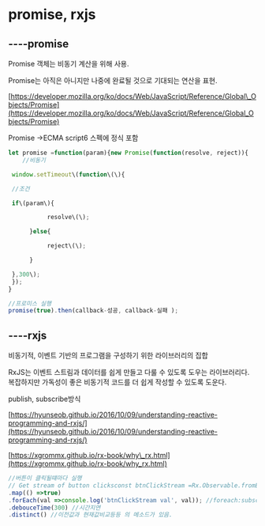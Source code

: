 # promise, rxjs

## ----**promise**

Promise 객체는 비동기 계산을 위해 사용.

Promise는 아직은 아니지만 나중에 완료될 것으로 기대되는 연산을 표현.

[https://developer.mozilla.org/ko/docs/Web/JavaScript/Reference/Global\_Objects/Promise](https://developer.mozilla.org/ko/docs/Web/JavaScript/Reference/Global_Objects/Promise)

Promise -&gt;ECMA script6 스펙에 정식 포함



```js
let promise =function(param){new Promise(function(resolve, reject)){
    //비동기 

 window.setTimeout\(function\(\){

 //조건    

 if\(param\){

           resolve\(\);

      }else{

           reject\(\);

      }

 },300\);
 });
}

//프로미스 실행
promise(true).then(callback-성공, callback-실패 );
```



## ----**rxjs**

비동기적, 이벤트 기반의 프로그램을 구성하기 위한 라이브러리의 집합

RxJS는 이벤트 스트림과 데이터를 쉽게 만들고 다룰 수 있도록 도우는 라이브러리다. 복잡하지만 가독성이 좋은 비동기적 코드를 더 쉽게 작성할 수 있도록 도운다.

publish, subscribe방식

[https://hyunseob.github.io/2016/10/09/understanding-reactive-programming-and-rxjs/](https://hyunseob.github.io/2016/10/09/understanding-reactive-programming-and-rxjs/)

[https://xgrommx.github.io/rx-book/why\_rx.html](https://xgrommx.github.io/rx-book/why_rx.html)



```js
//버튼이 클릭될떄마다 실행
// Get stream of button clicksconst btnClickStream =Rx.Observable.fromEvent($addLocationBtn, 'click')
.map(() =>true)
.forEach(val =>console.log('btnClickStream val', val)); //foreach:subscribe -스트림의 구독(subscriber)를 추가 
.debouceTime(300) //시간지연
.distinct() //이전값과 현재값비교등등 의 메소드가 있음.

```









